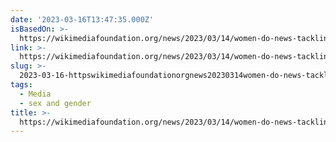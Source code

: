 ```yaml
---
date: '2023-03-16T13:47:35.000Z'
isBasedOn: >-
  https://wikimediafoundation.org/news/2023/03/14/women-do-news-tackling-the-gender-divide-in-journalism-through-wikipedia/
link: >-
  https://wikimediafoundation.org/news/2023/03/14/women-do-news-tackling-the-gender-divide-in-journalism-through-wikipedia/
slug: >-
  2023-03-16-httpswikimediafoundationorgnews20230314women-do-news-tackling-the-gender-divide-in-journalism-through-wikipedia
tags:
  - Media
  - sex and gender
title: >-
  https://wikimediafoundation.org/news/2023/03/14/women-do-news-tackling-the-gender-divide-in-journalism-through-wikipedia/
---
```


